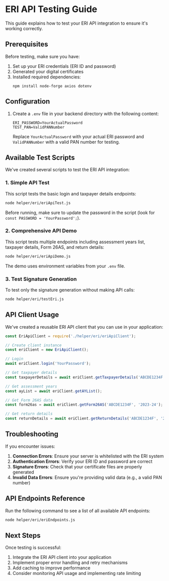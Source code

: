 # ERI API Testing Guide

This guide explains how to test your ERI API integration to ensure it's working correctly.

## Prerequisites

Before testing, make sure you have:

1. Set up your ERI credentials (ERI ID and password)
2. Generated your digital certificates
3. Installed required dependencies:
   ```
   npm install node-forge axios dotenv
   ```

## Configuration

1. Create a `.env` file in your backend directory with the following content:
   ```
   ERI_PASSWORD=YourActualPassword
   TEST_PAN=ValidPANNumber
   ```

   Replace `YourActualPassword` with your actual ERI password and `ValidPANNumber` with a valid PAN number for testing.

## Available Test Scripts

We've created several scripts to test the ERI API integration:

### 1. Simple API Test

This script tests the basic login and taxpayer details endpoints:

```bash
node helper/eri/eriApiTest.js
```

Before running, make sure to update the password in the script (look for `const PASSWORD = 'YourPassword';`).

### 2. Comprehensive API Demo

This script tests multiple endpoints including assessment years list, taxpayer details, Form 26AS, and return details:

```bash
node helper/eri/eriApiDemo.js
```

The demo uses environment variables from your `.env` file.

### 3. Test Signature Generation

To test only the signature generation without making API calls:

```bash
node helper/eri/testEri.js
```

## API Client Usage

We've created a reusable ERI API client that you can use in your application:

```javascript
const EriApiClient = require('./helper/eri/eriApiClient');

// Create client instance
const eriClient = new EriApiClient();

// Login
await eriClient.login('YourPassword');

// Get taxpayer details
const taxpayerDetails = await eriClient.getTaxpayerDetails('ABCDE1234F');

// Get assessment years
const ayList = await eriClient.getAYList();

// Get Form 26AS data
const form26as = await eriClient.getForm26AS('ABCDE1234F', '2023-24');

// Get return details
const returnDetails = await eriClient.getReturnDetails('ABCDE1234F', '2023-24');
```

## Troubleshooting

If you encounter issues:

1. **Connection Errors**: Ensure your server is whitelisted with the ERI system
2. **Authentication Errors**: Verify your ERI ID and password are correct
3. **Signature Errors**: Check that your certificate files are properly generated
4. **Invalid Data Errors**: Ensure you're providing valid data (e.g., a valid PAN number)

## API Endpoints Reference

Run the following command to see a list of all available API endpoints:

```bash
node helper/eri/eriEndpoints.js
```

## Next Steps

Once testing is successful:

1. Integrate the ERI API client into your application
2. Implement proper error handling and retry mechanisms
3. Add caching to improve performance
4. Consider monitoring API usage and implementing rate limiting 